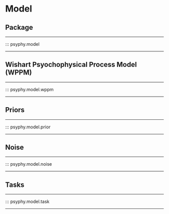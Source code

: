 # Model
## Package
---

::: psyphy.model

---

## Wishart Psyochophysical Process Model (WPPM)
---

::: psyphy.model.wppm

---

## Priors
---

::: psyphy.model.prior

---

## Noise
---

::: psyphy.model.noise

---

## Tasks
---

::: psyphy.model.task

---
